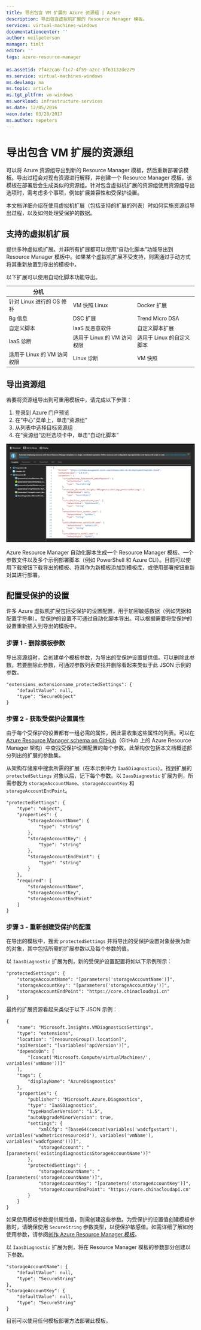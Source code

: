 ```yaml
---
title: 导出包含 VM 扩展的 Azure 资源组 | Azure
description: 导出包含虚拟机扩展的 Resource Manager 模板。
services: virtual-machines-windows
documentationcenter: ''
author: neilpeterson
manager: timlt
editor: ''
tags: azure-resource-manager

ms.assetid: 7f4e2ca6-f1c7-4f59-a2cc-8f63132de279
ms.service: virtual-machines-windows
ms.devlang: na
ms.topic: article
ms.tgt_pltfrm: vm-windows
ms.workload: infrastructure-services
ms.date: 12/05/2016
wacn.date: 03/28/2017
ms.author: nepeters
---
```


# 导出包含 VM 扩展的资源组

可以将 Azure 资源组导出到新的 Resource Manager 模板，然后重新部署该模板。导出过程会对现有资源进行解释，并创建一个 Resource Manager 模板，该模板在部署后会生成类似的资源组。针对包含虚拟机扩展的资源组使用资源组导出选项时，需考虑多个事项，例如扩展兼容性和受保护设置。

本文档详细介绍在使用虚拟机扩展（包括支持的扩展的列表）时如何实施资源组导出过程，以及如何处理受保护的数据。

## 支持的虚拟机扩展

提供多种虚拟机扩展。并非所有扩展都可以使用“自动化脚本”功能导出到 Resource Manager 模板中。如果某个虚拟机扩展不受支持，则需通过手动方式将其重新放置到导出的模板中。

以下扩展可以使用自动化脚本功能导出。

| 分机 |||
|---|---|---|
| 针对 Linux 进行的 OS 修补 | VM 快照 Linux| Docker 扩展 |
| Bg 信息 | DSC 扩展 | Trend Micro DSA |
| 自定义脚本 | IaaS 反恶意软件 | 自定义脚本扩展 |
| IaaS 诊断 | 适用于 Linux 的 VM 访问权限 | 适用于 Linux 的自定义脚本 |
| 适用于 Linux 的 VM 访问权限 | Linux 诊断 | VM 快照 |

## 导出资源组

若要将资源组导出到可重用模板中，请完成以下步骤：

1. 登录到 Azure 门户预览
2. 在“中心”菜单上，单击“资源组”
3. 从列表中选择目标资源组
4. 在“资源组”边栏选项卡中，单击“自动化脚本”

![模板导出](./media/virtual-machines-windows-extensions-export-templates/template-export.png)  

Azure Resource Manager 自动化脚本生成一个 Resource Manager 模板、一个参数文件以及多个示例部署脚本（例如 PowerShell 和 Azure CLI）。目前可以使用下载按钮下载导出的模板、将其作为新模板添加到模板库，或使用部署按钮重新对其进行部署。

## 配置受保护的设置

许多 Azure 虚拟机扩展包括受保护的设置配置，用于加密敏感数据（例如凭据和配置字符串）。受保护的设置不可通过自动化脚本导出。可以根据需要将受保护的设置重新插入到导出的模板中。

### 步骤 1 - 删除模板参数

导出资源组时，会创建单个模板参数，为导出的受保护设置提供值。可以删除此参数。若要删除此参数，可通过参数列表查找并删除看起来类似于此 JSON 示例的参数。

```
"extensions_extensionname_protectedSettings": {
    "defaultValue": null,
    "type": "SecureObject"
}
```

### 步骤 2 - 获取受保护设置属性

由于每个受保护的设置都有一组必需的属性，因此需收集这些属性的列表。可以在 [Azure Resource Manager schema on GitHub](https://raw.githubusercontent.com/Azure/azure-resource-manager-schemas/master/schemas/2015-08-01/Microsoft.Compute.json)（GitHub 上的 Azure Resource Manager 架构）中查找受保护设置配置的每个参数。此架构仅包括本文档概述部分列出的扩展的参数集。

从架构存储库中搜索所需的扩展（在本示例中为 `IaaSDiagnostics`）。找到扩展的 `protectedSettings` 对象以后，记下每个参数。以 `IaasDiagnostic` 扩展为例，所需参数为 `storageAccountName`、`storageAccountKey` 和 `storageAccountEndPoint`。

```
"protectedSettings": {
    "type": "object",
    "properties": {
        "storageAccountName": {
            "type": "string"
        },
        "storageAccountKey": {
            "type": "string"
        },
        "storageAccountEndPoint": {
            "type": "string"
        }
    },
    "required": [
        "storageAccountName",
        "storageAccountKey",
        "storageAccountEndPoint"
    ]
}
```

### 步骤 3 - 重新创建受保护的配置

在导出的模板中，搜索 `protectedSettings` 并将导出的受保护设置对象替换为新的对象，其中包括所需的扩展参数以及每个参数的值。

以 `IaasDiagnostic` 扩展为例，新的受保护设置配置将如以下示例所示：

```
"protectedSettings": {
    "storageAccountName": "[parameters('storageAccountName')]",
    "storageAccountKey": "[parameters('storageAccountKey')]",
    "storageAccountEndPoint": "https://core.chinacloudapi.cn"
}
```

最终的扩展资源看起来类似于以下 JSON 示例：

```
{
    "name": "Microsoft.Insights.VMDiagnosticsSettings",
    "type": "extensions",
    "location": "[resourceGroup().location]",
    "apiVersion": "[variables('apiVersion')]",
    "dependsOn": [
        "[concat('Microsoft.Compute/virtualMachines/', variables('vmName'))]"
    ],
    "tags": {
        "displayName": "AzureDiagnostics"
    },
    "properties": {
        "publisher": "Microsoft.Azure.Diagnostics",
        "type": "IaaSDiagnostics",
        "typeHandlerVersion": "1.5",
        "autoUpgradeMinorVersion": true,
        "settings": {
            "xmlCfg": "[base64(concat(variables('wadcfgxstart'), variables('wadmetricsresourceid'), variables('vmName'), variables('wadcfgxend')))]",
            "storageAccount": "[parameters('existingdiagnosticsStorageAccountName')]"
        },
        "protectedSettings": {
            "storageAccountName": "[parameters('storageAccountName')]",
            "storageAccountKey": "[parameters('storageAccountKey')]",
            "storageAccountEndPoint": "https://core.chinacloudapi.cn"
        }
    }
}
```

如果使用模板参数提供属性值，则需创建这些参数。为受保护的设置值创建模板参数时，请确保使用 `SecureString` 参数类型，以便保护敏感值。如需详细了解如何使用参数，请参阅[创作 Azure Resource Manager 模板](../azure-resource-manager/resource-group-authoring-templates.md)。

以 `IaasDiagnostic` 扩展为例，将在 Resource Manager 模板的参数部分创建以下参数。

```
"storageAccountName": {
    "defaultValue": null,
    "type": "SecureString"
},
"storageAccountKey": {
    "defaultValue": null,
    "type": "SecureString"
}
```

目前可以使用任何模板部署方法部署此模板。

<!---HONumber=Mooncake_0109_2017-->